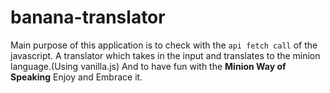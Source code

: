 # banana-translator
Main purpose of this application is to check with the `api fetch call` of the javascript.
A translator which takes in the input and translates to the minion language.(Using vanilla.js)
And to have fun with the **Minion Way of Speaking**
Enjoy and Embrace it.

